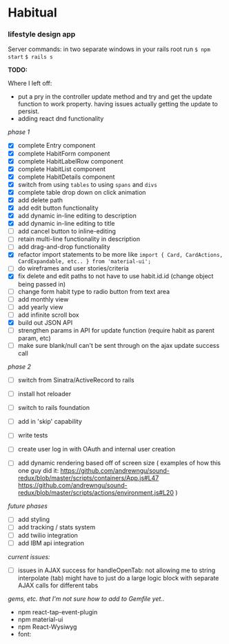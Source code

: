 # Habitual
### lifestyle design app

Server commands:
in two separate windows in your rails root run
`$ npm start`
`$ rails s`

**TODO:**

Where I left off:
- put a pry in the controller update method and try and get the update function to work property. having issues actually getting the update to persist.
- adding react dnd functionality


_phase 1_
- [x] complete Entry component
- [x] complete HabitForm component
- [x] complete HabitLabelRow component
- [x] complete HabitList component
- [x] complete HabitDetails component
- [x] switch from using `tables` to using `spans` and `divs`
- [x] complete table drop down on click animation
- [x] add delete path
- [x] add edit button functionality
- [x] add dynamic in-line editing to description
- [x] add dynamic in-line editing to title
- [ ] add cancel button to inline-editing
- [ ] retain multi-line functionality in description
- [ ] add drag-and-drop functionality
- [x] refactor import statements to be more like `import { Card, CardActions, CardExpandable, etc.. } from 'material-ui';`
- [ ] do wireframes and user stories/criteria
- [x] fix delete and edit paths to not have to use habit.id.id (change object being passed in)
- [ ] change form habit type to radio button from text area
- [ ] add monthly view
- [ ] add yearly view
- [ ] add infinite scroll box
- [x] build out JSON API
- [ ] strengthen params in API for update function (require habit as parent param, etc)
- [ ] make sure blank/null can't be sent through on the ajax update success call

_phase 2_
- [ ] switch from Sinatra/ActiveRecord to rails
- [ ] install hot reloader
- [ ] switch to rails foundation
- [ ] add in 'skip' capability
- [ ] write tests
- [ ] create user log in with OAuth and internal user creation
- [ ] add dynamic rendering based off of screen size (
  examples of how this one guy did it:
  https://github.com/andrewngu/sound-redux/blob/master/scripts/containers/App.js#L47
  https://github.com/andrewngu/sound-redux/blob/master/scripts/actions/environment.js#L20
  )


_future phases_
- [ ] add styling
- [ ] add tracking / stats system
- [ ] add twilio integration
- [ ] add IBM api integration

*current issues:*
- [ ] issues in AJAX success for handleOpenTab: not allowing me to string interpolate (tab) might have to just do a large logic block with separate AJAX calls for different tabs

*gems, etc. that I'm not sure how to add to Gemfile yet..*
<ul>
<li>npm react-tap-event-plugin</li>
<li>npm material-ui</li>
<li>npm React-Wysiwyg</li>
<li>
font: <link href='https://fonts.googleapis.com/css?family=Roboto:400,300,500' rel='stylesheet' type='text/css'>
</li>
</ul>
